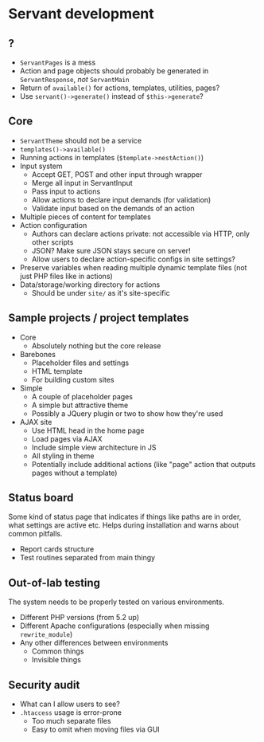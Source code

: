 
# Servant development

## ?

- `ServantPages` is a mess
- Action and page objects should probably be generated in `ServantResponse`, *not* `ServantMain`
- Return of `available()` for actions, templates, utilities, pages?
- Use `servant()->generate()` instead of `$this->generate`?



## Core

- `ServantTheme` should not be a service
- `templates()->available()`
- Running actions in templates (`$template->nestAction()`)
- Input system
	- Accept GET, POST and other input through wrapper
	- Merge all input in ServantInput
	- Pass input to actions
	- Allow actions to declare input demands (for validation)
	- Validate input based on the demands of an action
- Multiple pieces of content for templates
- Action configuration
	- Authors can declare actions private: not accessible via HTTP, only other scripts
	- JSON? Make sure JSON stays secure on server!
	- Allow users to declare action-specific configs in site settings?
- Preserve variables when reading multiple dynamic template files (not just PHP files like in actions)
- Data/storage/working directory for actions
	- Should be under `site/` as it's site-specific



## Sample projects / project templates

- Core
	- Absolutely nothing but the core release
- Barebones
	- Placeholder files and settings
	- HTML template
	- For building custom sites
- Simple
	- A couple of placeholder pages
	- A simple but attractive theme
	- Possibly a JQuery plugin or two to show how they're used
- AJAX site
	- Use HTML head in the home page
	- Load pages via AJAX
	- Include simple view architecture in JS
	- All styling in theme
	- Potentially include additional actions (like "page" action that outputs pages without a template)



## Status board

Some kind of status page that indicates if things like paths are in order, what settings are active etc. Helps during installation and warns about common pitfalls.

- Report cards structure
- Test routines separated from main thingy



## Out-of-lab testing

The system needs to be properly tested on various environments.

- Different PHP versions (from 5.2 up)
- Different Apache configurations (especially when missing `rewrite_module`)
- Any other differences between environments
	- Common things
	- Invisible things



## Security audit

- What can I allow users to see?
- `.htaccess` usage is error-prone
	- Too much separate files
	- Easy to omit when moving files via GUI
